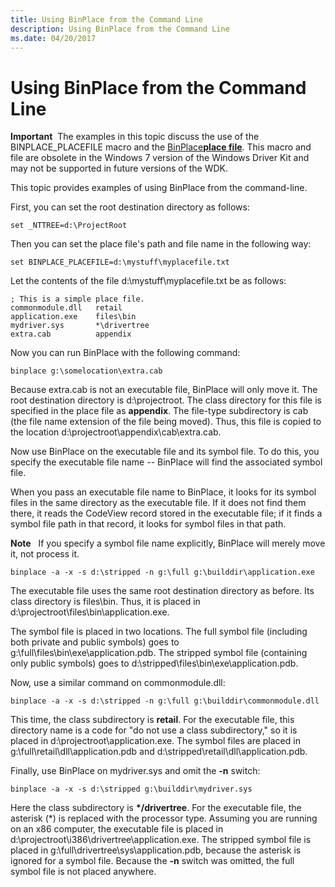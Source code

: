 ```yaml
---
title: Using BinPlace from the Command Line
description: Using BinPlace from the Command Line
ms.date: 04/20/2017
---
```


# Using BinPlace from the Command Line


**Important**  The examples in this topic discuss the use of the BINPLACE\_PLACEFILE macro and the [BinPlace](binplace.md)[**place file**](place-file-syntax.md). This macro and file are obsolete in the Windows 7 version of the Windows Driver Kit and may not be supported in future versions of the WDK.

 

This topic provides examples of using BinPlace from the command-line.

First, you can set the root destination directory as follows:

```
set _NTTREE=d:\ProjectRoot
```

Then you can set the place file's path and file name in the following way:

```
set BINPLACE_PLACEFILE=d:\mystuff\myplacefile.txt
```

Let the contents of the file d:\\mystuff\\myplacefile.txt be as follows:

```
; This is a simple place file.
commonmodule.dll   retail
application.exe    files\bin
mydriver.sys       *\drivertree
extra.cab          appendix
```

Now you can run BinPlace with the following command:

```
binplace g:\somelocation\extra.cab
```

Because extra.cab is not an executable file, BinPlace will only move it. The root destination directory is d:\\projectroot. The class directory for this file is specified in the place file as **appendix**. The file-type subdirectory is cab (the file name extension of the file being moved). Thus, this file is copied to the location d:\\projectroot\\appendix\\cab\\extra.cab.

Now use BinPlace on the executable file and its symbol file. To do this, you specify the executable file name -- BinPlace will find the associated symbol file.

When you pass an executable file name to BinPlace, it looks for its symbol files in the same directory as the executable file. If it does not find them there, it reads the CodeView record stored in the executable file; if it finds a symbol file path in that record, it looks for symbol files in that path.

**Note**   If you specify a symbol file name explicitly, BinPlace will merely move it, not process it.

 

```
binplace -a -x -s d:\stripped -n g:\full g:\builddir\application.exe
```

The executable file uses the same root destination directory as before. Its class directory is files\\bin. Thus, it is placed in d:\\projectroot\\files\\bin\\application.exe.

The symbol file is placed in two locations. The full symbol file (including both private and public symbols) goes to g:\\full\\files\\bin\\exe\\application.pdb. The stripped symbol file (containing only public symbols) goes to d:\\stripped\\files\\bin\\exe\\application.pdb.

Now, use a similar command on commonmodule.dll:

```
binplace -a -x -s d:\stripped -n g:\full g:\builddir\commonmodule.dll
```

This time, the class subdirectory is **retail**. For the executable file, this directory name is a code for "do not use a class subdirectory," so it is placed in d:\\projectroot\\application.exe. The symbol files are placed in g:\\full\\retail\\dll\\application.pdb and d:\\stripped\\retail\\dll\\application.pdb.

Finally, use BinPlace on mydriver.sys and omit the **-n** switch:

```
binplace -a -x -s d:\stripped g:\builddir\mydriver.sys
```

Here the class subdirectory is **\*/drivertree**. For the executable file, the asterisk (\*) is replaced with the processor type. Assuming you are running on an x86 computer, the executable file is placed in d:\\projectroot\\i386\\drivertree\\application.exe. The stripped symbol file is placed in g:\\full\\drivertree\\sys\\application.pdb, because the asterisk is ignored for a symbol file. Because the **-n** switch was omitted, the full symbol file is not placed anywhere.

